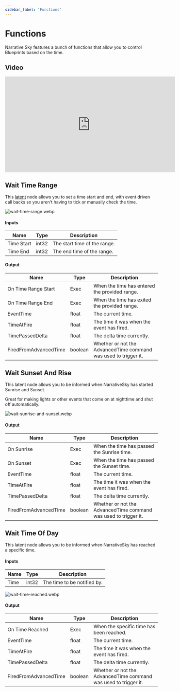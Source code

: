 ```yaml
---
sidebar_label: 'Functions'
---
```


# Functions

Narrative Sky features a bunch of functions that allow you to control Blueprints based on the time.

## Video

<iframe width="560" height="315" src="https://www.youtube.com/embed/GT4OS-tgK9k?si=38hH5ByXA1ZWAtwb" title="YouTube video player" frameborder="0" allow="accelerometer; autoplay; clipboard-write; encrypted-media; gyroscope; picture-in-picture; web-share" referrerpolicy="strict-origin-when-cross-origin" allowfullscreen></iframe>


## Wait Time Range

This [latent](https://mikelis.net/easy-c-latent-functions-in-unreal-engine-blueprints/) node allows you to set a time start and end, with event driven call backs so you aren't having to tick or manually check the time.

![wait-time-range.webp](//img/pro/narrative-sky/wait-time-range.webp)

#### Inputs

| Name       | Type                                   | Description                  |
|------------|----------------------------------------|------------------------------|
| Time Start | int32                                  | The start time of the range. |
| Time End   | int32                                  | The end time of the range.   |

#### Output

| Name                  | Type    | Description                                                     |
|-----------------------|---------|-----------------------------------------------------------------|
| On Time Range Start   | Exec    | When the time has entered the provided range.                   |
| On Time Range End     | Exec    | When the time has exited the provided range.                    |
| EventTime             | float   | The current time.                                               |
| TimeAtFire            | float   | The time it was when the event has fired.                       |
| TimePassedDelta       | float   | The delta time currently.                                       |
| FiredFromAdvancedTime | boolean | Whether or not the AdvancedTime command was used to trigger it. |

## Wait Sunset And Rise

This latent node allows you to be informed when NarrativeSky has started Sunrise and Sunset.

Great for making lights or other events that come on at nighttime and shut off automatically.

![wait-sunrise-and-sunset.webp](//img/pro/narrative-sky/wait-sunrise-and-sunset.webp)

#### Output

| Name                  | Type    | Description                                                     |
|-----------------------|---------|-----------------------------------------------------------------|
| On Sunrise            | Exec    | When the time has passed the Sunrise time.                      |
| On Sunset             | Exec    | When the time has passed the Sunset time.                       |
| EventTime             | float   | The current time.                                               |
| TimeAtFire            | float   | The time it was when the event has fired.                       |
| TimePassedDelta       | float   | The delta time currently.                                       |
| FiredFromAdvancedTime | boolean | Whether or not the AdvancedTime command was used to trigger it. |

## Wait Time Of Day

This latent node allows you to be informed when NarrativeSky has reached a specific time.

#### Inputs

| Name | Type  | Description                 |
|------|-------|-----------------------------|
| Time | int32 | The time to be notified by. |

![wait-time-reached.webp](//img/pro/narrative-sky/wait-time-reached.webp)

#### Output

| Name                  | Type    | Description                                                     |
|-----------------------|---------|-----------------------------------------------------------------|
| On Time Reached       | Exec    | When the specific time has been reached.                        |
| EventTime             | float   | The current time.                                               |
| TimeAtFire            | float   | The time it was when the event has fired.                       |
| TimePassedDelta       | float   | The delta time currently.                                       |
| FiredFromAdvancedTime | boolean | Whether or not the AdvancedTime command was used to trigger it. |
